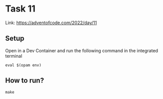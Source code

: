 # Task 11
Link: https://adventofcode.com/2022/day/11

## Setup
Open in a Dev Container and run the following command in the integrated terminal
```shell
eval $(opam env)
```

## How to run?
```shell
make
```